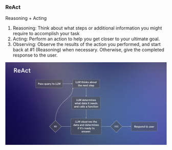 ### ReAct

Reasoning + Acting

1. Reasoning: Think about what steps or additional information you might require to accomplish your task
2. Acting: Perform an action to help you get closer to your ultimate goal.
3. Observing: Observe the results of the action you performed, and start back at #1 (Reasoning) when necessary. Otherwise, give the completed response to the user.

![alt text](assets/image.png)
